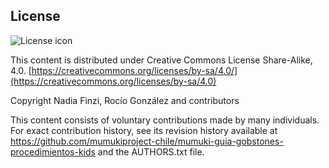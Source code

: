## License
![License icon](https://licensebuttons.net/l/by-sa/3.0/88x31.png)

This content is distributed under Creative Commons License Share-Alike, 4.0. [https://creativecommons.org/licenses/by-sa/4.0/](https://creativecommons.org/licenses/by-sa/4.0)

Copyright Nadia Finzi, Rocío González and contributors

This content consists of voluntary contributions made by many individuals. For exact contribution history, see its revision history available at https://github.com/mumukiproject-chile/mumuki-guia-gobstones-procedimientos-kids and the AUTHORS.txt file.


